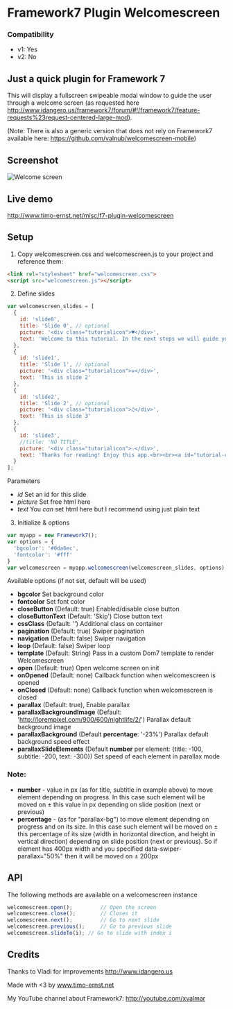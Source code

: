 # Framework7 Plugin Welcomescreen

### Compatibility
- v1: Yes
- v2: No

## Just a quick plugin for Framework 7

This will display a fullscreen swipeable modal window to guide the user through a welcome screen (as requested here http://www.idangero.us/framework7/forum/#!/framework7/feature-requests%23request-centered-large-mod).

(Note: There is also a generic version that does not rely on Framework7 available here: https://github.com/valnub/welcomescreen-mobile)

## Screenshot

![Welcome screen](https://raw.githubusercontent.com/valnub/Framework7-Plugin-Welcomescreen/master/screens/screen1.png)

## Live demo

http://www.timo-ernst.net/misc/f7-plugin-welcomescreen

## Setup

1) Copy welcomescreen.css and welcomescreen.js to your project and reference them:

```html
<link rel="stylesheet" href="welcomescreen.css">
<script src="welcomescreen.js"></script>
```

2) Define slides

```javascript
var welcomescreen_slides = [
  {
    id: 'slide0',
    title: 'Slide 0', // optional
    picture: '<div class="tutorialicon">♥</div>',
    text: 'Welcome to this tutorial. In the next steps we will guide you through a manual that will teach you how to use this app.'
  },
  {
    id: 'slide1',
    title: 'Slide 1', // optional
    picture: '<div class="tutorialicon">✲</div>',
    text: 'This is slide 2'
  },
  {
    id: 'slide2',
    title: 'Slide 2', // optional
    picture: '<div class="tutorialicon">♫</div>',
    text: 'This is slide 3'
  },
  {
    id: 'slide3',
    //title: 'NO TITLE', 
    picture: '<div class="tutorialicon">☆</div>',
    text: 'Thanks for reading! Enjoy this app.<br><br><a id="tutorial-close-btn" href="#">End Tutorial</a>'
  }
];
```

Parameters

- *id* Set an id for this slide
- *picture* Set free html here
- *text* You *can* set html here but I recommend using just plain text

3) Initialize & options

```javascript
var myapp = new Framework7();
var options = {
  'bgcolor': '#0da6ec',
  'fontcolor': '#fff'
}
var welcomescreen = myapp.welcomescreen(welcomescreen_slides, options);
```

Available options (if not set, default will be used)

- **bgcolor** Set background color
- **fontcolor** Set font color
- **closeButton** (Default: true) Enabled/disable close button
- **closeButtonText** (Default: 'Skip') Close button text
- **cssClass** (Default: '') Additional class on container
- **pagination** (Default: true) Swiper pagination
- **navigation** (Default: false) Swiper navigation
- **loop** (Default: false) Swiper loop
- **template** (Default: String) Pass in a custom Dom7 template to render Welcomescreen
- **open** (Default: true) Open welcome screen on init
- **onOpened** (Default: none) Callback function when welcomescreen is opened
- **onClosed** (Default: none) Callback function when welcomescreen is closed
- **parallax** (Default: true), Enable parallax
- **parallaxBackgroundImage** (Default: 'http://lorempixel.com/900/600/nightlife/2/') Parallax default background image
- **parallaxBackground** (Default **percentage**: '-23%') Parallax default background speed effect
- **parallaxSlideElements** (Default **number** per element: {title: -100, subtitle: -200, text: -300}) Set speed of each element in parallax mode

### Note:
- **number** - value in px (as for title, subtitle in example above) to move element depending on progress. In this case such element will be moved on ± this value in px depending on slide position (next or previous)
- **percentage** - (as for "parallax-bg") to move element depending on progress and on its size. In this case such element will be moved on ± this percentage of its size (width in horizontal direction, and height in vertical direction) depending on slide position (next or previous). So if element has 400px width and you specified data-swiper-parallax="50%" then it will be moved on ± 200px

## API

The following methods are available on a welcomescreen instance

```javascript
welcomescreen.open();         // Open the screen
welcomescreen.close();        // Closes it
welcomescreen.next();         // Go to next slide
welcomescreen.previous();     // Go to previous slide
welcomescreen.slideTo(i); // Go to slide with index i
```

## Credits

Thanks to Vladi for improvements http://www.idangero.us

Made with <3 by www.timo-ernst.net

My YouTube channel about Framework7: http://youtube.com/xvalmar
